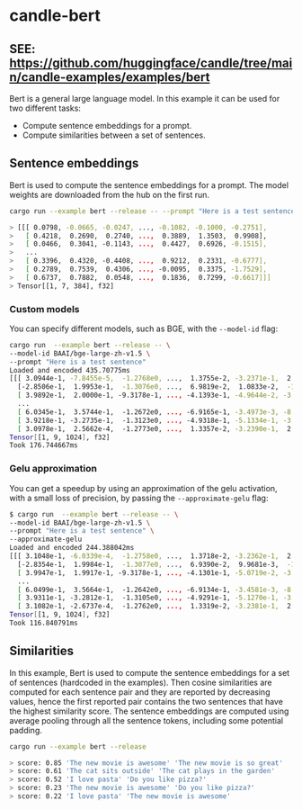 # candle-bert

## SEE: https://github.com/huggingface/candle/tree/main/candle-examples/examples/bert

Bert is a general large language model. In this example it can be used for two
different tasks:

- Compute sentence embeddings for a prompt.
- Compute similarities between a set of sentences.

## Sentence embeddings

Bert is used to compute the sentence embeddings for a prompt. The model weights
are downloaded from the hub on the first run.

```bash
cargo run --example bert --release -- --prompt "Here is a test sentence"

> [[[ 0.0798, -0.0665, -0.0247, ..., -0.1082, -0.1000, -0.2751],
>   [ 0.4218,  0.2690,  0.2740, ...,  0.3889,  1.3503,  0.9908],
>   [ 0.0466,  0.3041, -0.1143, ...,  0.4427,  0.6926, -0.1515],
>   ...
>   [ 0.3396,  0.4320, -0.4408, ...,  0.9212,  0.2331, -0.6777],
>   [ 0.2789,  0.7539,  0.4306, ..., -0.0095,  0.3375, -1.7529],
>   [ 0.6737,  0.7882,  0.0548, ...,  0.1836,  0.7299, -0.6617]]]
> Tensor[[1, 7, 384], f32]
```

### Custom models

You can specify different models, such as BGE, with the `--model-id` flag:

```bash
cargo run  --example bert --release -- \
--model-id BAAI/bge-large-zh-v1.5 \
--prompt "Here is a test sentence"
Loaded and encoded 435.70775ms
[[[ 3.0944e-1, -7.8455e-5,  -1.2768e0, ...,  1.3755e-2, -3.2371e-1,  2.3819e-1],
  [-2.8506e-1,  1.9953e-1,  -1.3076e0, ...,  6.9819e-2,  1.0833e-2,  -1.1512e0],
  [ 3.9892e-1,  2.0000e-1, -9.3178e-1, ..., -4.1393e-1, -4.9644e-2, -3.3786e-1],
  ...
  [ 6.0345e-1,  3.5744e-1,  -1.2672e0, ..., -6.9165e-1, -3.4973e-3, -8.4214e-1],
  [ 3.9218e-1, -3.2735e-1,  -1.3123e0, ..., -4.9318e-1, -5.1334e-1, -3.6391e-1],
  [ 3.0978e-1,  2.5662e-4,  -1.2773e0, ...,  1.3357e-2, -3.2390e-1,  2.3858e-1]]]
Tensor[[1, 9, 1024], f32]
Took 176.744667ms
```

### Gelu approximation

You can get a speedup by using an approximation of the gelu activation, with a
small loss of precision, by passing the `--approximate-gelu` flag:

```bash
$ cargo run  --example bert --release -- \
--model-id BAAI/bge-large-zh-v1.5 \
--prompt "Here is a test sentence" \
--approximate-gelu
Loaded and encoded 244.388042ms
[[[ 3.1048e-1, -6.0339e-4,  -1.2758e0, ...,  1.3718e-2, -3.2362e-1,  2.3775e-1],
  [-2.8354e-1,  1.9984e-1,  -1.3077e0, ...,  6.9390e-2,  9.9681e-3,  -1.1531e0],
  [ 3.9947e-1,  1.9917e-1, -9.3178e-1, ..., -4.1301e-1, -5.0719e-2, -3.3955e-1],
  ...
  [ 6.0499e-1,  3.5664e-1,  -1.2642e0, ..., -6.9134e-1, -3.4581e-3, -8.4471e-1],
  [ 3.9311e-1, -3.2812e-1,  -1.3105e0, ..., -4.9291e-1, -5.1270e-1, -3.6543e-1],
  [ 3.1082e-1, -2.6737e-4,  -1.2762e0, ...,  1.3319e-2, -3.2381e-1,  2.3815e-1]]]
Tensor[[1, 9, 1024], f32]
Took 116.840791ms
```

## Similarities

In this example, Bert is used to compute the sentence embeddings for a set of
sentences (hardcoded in the examples). Then cosine similarities are computed for
each sentence pair and they are reported by decreasing values, hence the first
reported pair contains the two sentences that have the highest similarity score.
The sentence embeddings are computed using average pooling through all the
sentence tokens, including some potential padding.

```bash
cargo run --example bert --release

> score: 0.85 'The new movie is awesome' 'The new movie is so great'
> score: 0.61 'The cat sits outside' 'The cat plays in the garden'
> score: 0.52 'I love pasta' 'Do you like pizza?'
> score: 0.23 'The new movie is awesome' 'Do you like pizza?'
> score: 0.22 'I love pasta' 'The new movie is awesome'
```
